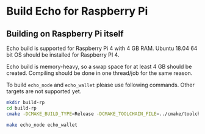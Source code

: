 # Build Echo for Raspberry Pi

## Building on Raspberry Pi itself
Echo build is supported for Raspberry Pi 4 with 4 GB RAM.
Ubuntu 18.04 64 bit OS should be installed for Raspberry PI 4.

Echo build is memory-heavy, so a swap space for at least 4 GB should be created. Compiling should be done in one thread/job for the same reason.

To build `echo_node` and `echo_wallet` please use following commands. Other targets are not supported yet.

```bash
mkdir build-rp
cd build-rp
cmake -DCMAKE_BUILD_TYPE=Release -DCMAKE_TOOLCHAIN_FILE=../cmake/toolchains/rpi-native.cmake ..

make echo_node echo_wallet
```
